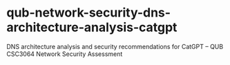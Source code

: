 # qub-network-security-dns-architecture-analysis-catgpt
DNS architecture analysis and security recommendations for CatGPT – QUB CSC3064 Network Security Assessment
